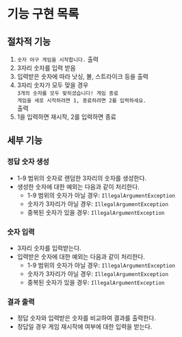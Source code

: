 # 기능 구현 목록

## 절차적 기능
1. `숫자 야구 게임을 시작합니다.` 출력
2. 3자리 숫자를 입력 받음
3. 입력받은 숫자에 따라 낫싱, 볼, 스트라이크 등을 출력
4. 3자리 숫자가 모두 맞을 경우  
`3개의 숫자를 모두 맞히셨습니다! 게임 종료`  
`게임을 새로 시작하려면 1, 종료하려면 2를 입력하세요.`  
출력
5. 1을 입력하면 재시작, 2를 입력하면 종료

## 세부 기능

### 정답 숫자 생성
- 1-9 범위의 숫자로 랜덤한 3자리의 숫자를 생성한다.
- 생성한 숫자에 대한 예외는 다음과 같이 처리한다.
    - 1-9 범위의 숫자가 아닐 경우: `IllegalArgumentException`
    - 숫자가 3자리가 아닐 경우: `IllegalArgumentException`
    - 중복된 숫자가 있을 경우: `IllegalArgumentException`

### 숫자 입력
- 3자리 숫자를 입력받는다.
- 입력받은 숫자에 대한 예외는 다음과 같이 처리한다.
  - 1-9 범위의 숫자가 아닐 경우: `IllegalArgumentException`
  - 숫자가 3자리가 아닐 경우: `IllegalArgumentException`
  - 중복된 숫자가 있을 경우: `IllegalArgumentException`

### 결과 출력
- 정답 숫자와 입력받은 숫자를 비교하여 결과를 출력한다.
- 정답일 경우 게임 재시작에 여부에 대한 입력을 받는다.
